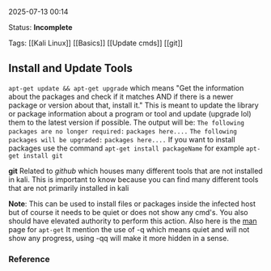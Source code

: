 2025-07-13 00:14

Status: **Incomplete**

Tags: 
[[Kali Linux]]
[[Basics]]
[[Update cmds]]
[[git]]
## Install and Update Tools

`apt-get update && apt-get upgrade` which means "Get the information about the packages and check if it matches AND if there is a newer package or version about that, install it."  This is meant to update the library or package information about a program or tool and update (upgrade lol) them to the latest version if possible. The output will be:
	`The following packages are no longer required:`
		`packages here....`
	`The following packages will be upgraded:`
		`packages here....`
If you want to install packages use the command `apt-get install packageName` for example
	`apt-get install git`

**git**
	Related to *github* which houses many different tools that are not installed in kali. This is important to know because you can find many different tools that are not primarily installed in kali

**Note**: This can be used to install files or packages inside the infected host but of course it needs to be quiet or does not show any cmd's. You also should have elevated authority to perform this action. Also here is the [man](https://linux.die.net/man/8/apt-get) page for `apt-get` It mention the use of -q which means quiet and will not show any progress, using -qq will make it more hidden in a sense.
### Reference
